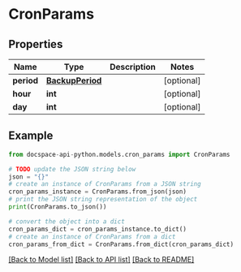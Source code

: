 # CronParams

## Properties

Name | Type | Description | Notes
------------ | ------------- | ------------- | -------------
**period** | [**BackupPeriod**](BackupPeriod.md) |  | [optional] 
**hour** | **int** |  | [optional] 
**day** | **int** |  | [optional] 

## Example

```python
from docspace-api-python.models.cron_params import CronParams

# TODO update the JSON string below
json = "{}"
# create an instance of CronParams from a JSON string
cron_params_instance = CronParams.from_json(json)
# print the JSON string representation of the object
print(CronParams.to_json())

# convert the object into a dict
cron_params_dict = cron_params_instance.to_dict()
# create an instance of CronParams from a dict
cron_params_from_dict = CronParams.from_dict(cron_params_dict)
```
[[Back to Model list]](../README.md#documentation-for-models) [[Back to API list]](../README.md#documentation-for-api-endpoints) [[Back to README]](../README.md)


